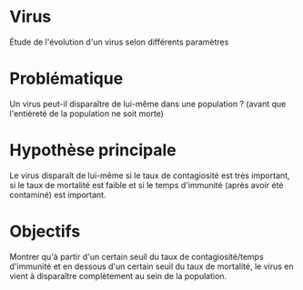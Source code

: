 # Virus
Étude de l'évolution d'un virus selon différents paramètres

# Problématique
Un virus peut-il disparaître de lui-même dans une population ? (avant que l'entièreté de la population ne soit morte)

# Hypothèse principale
Le virus disparaît de lui-même si le taux de contagiosité est très important, si le taux de mortalité est faible et si le temps d'immunité (après avoir été contaminé) est important.

# Objectifs
Montrer qu'à partir d'un certain seuil du taux de contagiosité/temps d'immunité et en dessous d'un certain seuil du taux de mortalité, le virus en vient à
disparaître complètement au sein de la population.
